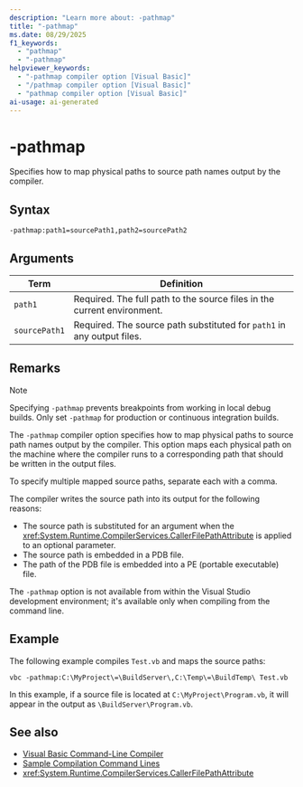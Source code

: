 ```yaml
---
description: "Learn more about: -pathmap"
title: "-pathmap"
ms.date: 08/29/2025
f1_keywords: 
  - "pathmap"
  - "-pathmap"
helpviewer_keywords: 
  - "-pathmap compiler option [Visual Basic]"
  - "/pathmap compiler option [Visual Basic]"
  - "pathmap compiler option [Visual Basic]"
ai-usage: ai-generated
---
```

# -pathmap

Specifies how to map physical paths to source path names output by the compiler.

## Syntax

```console
-pathmap:path1=sourcePath1,path2=sourcePath2
```

## Arguments

| Term              | Definition                                                           |
|----------------|-----------------------------------------------------------------------------|
| `path1`           | Required. The full path to the source files in the current environment. |
| `sourcePath1` | Required. The source path substituted for `path1` in any output files.  |

## Remarks

> [!NOTE]
> Specifying `-pathmap` prevents breakpoints from working in local debug builds. Only set `-pathmap` for production or continuous integration builds.

The `-pathmap` compiler option specifies how to map physical paths to source path names output by the compiler. This option maps each physical path on the machine where the compiler runs to a corresponding path that should be written in the output files.

To specify multiple mapped source paths, separate each with a comma.

The compiler writes the source path into its output for the following reasons:

- The source path is substituted for an argument when the <xref:System.Runtime.CompilerServices.CallerFilePathAttribute> is applied to an optional parameter.
- The source path is embedded in a PDB file.
- The path of the PDB file is embedded into a PE (portable executable) file.

The `-pathmap` option is not available from within the Visual Studio development environment; it's available only when compiling from the command line.

## Example

The following example compiles `Test.vb` and maps the source paths:

```console
vbc -pathmap:C:\MyProject\=\BuildServer\,C:\Temp\=\BuildTemp\ Test.vb
```

In this example, if a source file is located at `C:\MyProject\Program.vb`, it will appear in the output as `\BuildServer\Program.vb`.

## See also

- [Visual Basic Command-Line Compiler](index.md)
- [Sample Compilation Command Lines](sample-compilation-command-lines.md)
- <xref:System.Runtime.CompilerServices.CallerFilePathAttribute>
